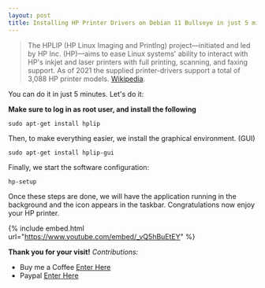 ```yaml
---
layout: post
title: Installing HP Printer Drivers on Debian 11 Bullseye in just 5 minutes!
---
```


>The HPLIP (HP Linux Imaging and Printlng) project—initiated and led by HP Inc. (HP)—aims to ease Linux systems' ability to interact with HP's inkjet and laser printers with full printing, scanning, and faxing support. As of 2021 the supplied printer-drivers support a total of 3,088 HP printer models. 
[Wikipedia](https://en.wikipedia.org/wiki/HP_Linux_Imaging_and_Printing).


You can do it in just 5 minutes. Let's do it:

**Make sure to log in as root user, and install the following**

```code
sudo apt-get install hplip
```

Then, to make everything easier, we install the graphical environment. (GUI)

```code
sudo apt-get install hplip-gui
``` 

Finally, we start the software configuration:

```code
hp-setup
``` 

Once these steps are done, we will have the application running in the background and the icon appears in the taskbar. Congratulations now enjoy your HP printer.

{% include embed.html url="https://www.youtube.com/embed/_vQ5hBuEtEY" %}

**Thank you for your visit!**
*Contributions:*

+ Buy me a Coffee [Enter Here](https://www.buymeacoffee.com/alvaloper)
+ Paypal [Enter Here](https://www.paypal.com/paypalme/ingespinozalj)